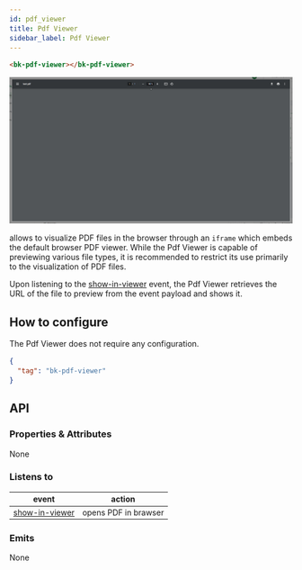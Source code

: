 ```yaml
---
id: pdf_viewer
title: Pdf Viewer
sidebar_label: Pdf Viewer
---
```


<!--
WARNING: this file was automatically generated by Mia-Platform Doc Aggregator.
DO NOT MODIFY IT BY HAND.
Instead, modify the source file and run the aggregator to regenerate this file.
-->

<!--
WARNING:
This file is automatically generated. Please edit the 'README' file of the corresponding component and run `yarn copy:docs`
-->


[show-in-viewer]: ../70_events.md#show-in-viewer



```html
<bk-pdf-viewer></bk-pdf-viewer>
```

![pdf-viewer](img/bk-pdf-viewer.png)

allows to visualize PDF files in the browser through an `iframe` which embeds the default browser PDF viewer.
While the Pdf Viewer is capable of previewing various file types, it is recommended to restrict its use primarily to the visualization of PDF files.

Upon listening to the [show-in-viewer] event, the Pdf Viewer retrieves the URL of the file to preview from the event payload and shows it.

## How to configure

The Pdf Viewer does not require any configuration.

```json
{
  "tag": "bk-pdf-viewer"
}
```

## API

### Properties & Attributes

None

### Listens to

| event            | action               |
| ---------------- | -------------------- |
| [show-in-viewer] | opens PDF in brawser |

### Emits

None
